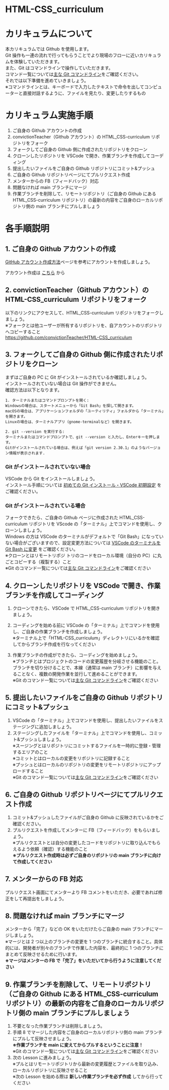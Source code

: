 # HTML-CSS_curriculum

# カリキュラムについて

本カリキュラムでは Github を使用します。<br>
Git 操作も一連の流れで行ってもらうことでより現場のフローに近いカリキュラムを体験していただきます。<br>
また、Git はコマンドラインで操作していただきます。<br>
コマンド一覧については[主な Git コマンドライン](https://convi0310.backlog.com/alias/wiki/4277991)をご確認ください。<br>
それでは以下準備を進めていきましょう。<br>
※コマンドラインとは、キーボードで入力したテキストで命令を出してコンピューターと直接対話するように、ファイルを見たり、変更したりするもの

# カリキュラム実施手順

1. ご自身の Github アカウントの作成
2. convictionTeacher（Github アカウント）の HTML_CSS-curriculum リポジトリをフォーク
3. フォークしてご自身の Github 側に作成されたリポジトリをクローン
4. クローンしたリポジトリを VSCode で開き、作業ブランチを作成してコーディング
5. 提出したいファイルをご自身の Github リポジトリにコミット&プッシュ
6. ご自身の Github リポジトリページにてプルリクエスト作成
7. メンターからの FB（フィードバック）対応
8. 問題なければ main ブランチにマージ
9. 作業ブランチを削除して、リモートリポジトリ（ご自身の Github にある HTML_CSS-curriculum リポジトリ）の最新の内容をご自身のローカルリポジトリ側の main ブランチにプルしましょう

# 各手順説明

## 1. ご自身の Github アカウントの作成

[GitHub アカウント作成方法](https://zenn.dev/keison8864/articles/069d9be35b92c2)ページを参考にアカウントを作成しましょう。

アカウント作成は [こちら](https://github.com/) から

## 2. convictionTeacher（Github アカウント）の HTML-CSS_curriculum リポジトリをフォーク

以下のリンクにアクセスして、HTML_CSS-curriculum リポジトリをフォークしましょう。<br>
※フォークとは他ユーザーが所有するリポジトリを、自アカウントのリポジトリへコピーすること<br>
https://github.com/convictionTeacher/HTML-CSS_curriculum

## 3. フォークしてご自身の Github 側に作成されたリポジトリをクローン

まずはご自身の PC に Git がインストールされているか確認しましょう。<br>
インストールされていない場合は Git 操作ができません。<br>
確認方法は以下となります。

```
1. ターミナルまたはコマンドプロンプトを開く:
Windowsの場合は、スタートメニューから「Git Bash」を探して開きます。﻿
macOSの場合は、アプリケーションフォルダの「ユーティリティ」フォルダから「ターミナル」を開きます。﻿
Linuxの場合は、ターミナルアプリ（gnome-terminalなど）を開きます。﻿

2. git --version を実行する:
ターミナルまたはコマンドプロンプトで、git --version と入力し、Enterキーを押します。﻿
Gitがインストールされている場合は、例えば「git version 2.30.1」のようなバージョン情報が表示されます.﻿
```

### Git がインストールされていない場合

VSCode から Git をインストールしましょう。<br>
インストール手順については [初めての Git インストール・VSCode 初期設定](https://webcreatorfile.com/web/git/2068/) をご確認ください。

### Git がインストールされている場合

フォークできたら、ご自身の Github ページに作成された HTML_CSS-curriculum リポジトリを VScode の「ターミナル」上でコマンドを使用し、クローンしましょう。<br>
Windows の方は VSCode のターミナルがデフォルトで「Git Bash」になっていない場合がございますので、設定変更方法については [VSCode のターミナルを Git Bash に変更](https://qiita.com/daikiozawa/items/48a9fe0e2898c7dd78ae) をご確認ください。<br>
※クローンとはリモートリポジ トリのコードをローカル環境（自分の PC）に丸ごとコピーする（複製する）こと<br>
※Git のコマンド一覧については[主な Git コマンドライン](https://convi0310.backlog.com/alias/wiki/4277991)をご確認ください

## 4. クローンしたリポジトリを VSCode で開き、作業ブランチを作成してコーディング

1. クローンできたら、VSCode で HTML_CSS-curriculum リポジトリを開きましょう。

2. コーディングを始める前に VSCode の「ターミナル」上でコマンドを使用し、ご自身の作業ブランチを作成しましょう。<br>
   ※ターミナル上で「HTML-CSS_curriculum」ディレクトリにいるかを確認してからブランチ作成を行なってください

3. 作業ブランチの作成ができたら、コーディングを始めましょう。<br>
   ※ブランチとはプロジェクトのコードの変更履歴を分岐させる機能のこと。ブランチを切り分けることで、本線（通常は main ブランチ）に影響を与えることなく、複数の開発作業を並行して進めることができます。<br>
   ※Git のコマンド一覧については[主な Git コマンドライン](https://convi0310.backlog.com/alias/wiki/4277991)をご確認ください

## 5. 提出したいファイルをご自身の Github リポジトリにコミット&プッシュ

1. VSCode の「ターミナル」上でコマンドを使用し、提出したいファイルをステージングに追加しましょう。
2. ステージングしたファイルを「ターミナル」上でコマンドを使用し、コミット&プッシュしましょう。<br>
   ※スージングとはリポジトリにコミットするファイルを一時的に登録・管理するエリアのこと<br>
   ※コミットとはローカルの変更をリポジトリに記録すること<br>
   ※プッシュとはローカルのリポジトリの変更をリモートリポジトリにアップロードすること<br>
   ※Git のコマンド一覧については[主な Git コマンドライン](https://convi0310.backlog.com/alias/wiki/4277991)をご確認ください

## 6. ご自身の Github リポジトリページにてプルリクエスト作成

1. コミット&プッシュしたファイルがご自身の Github に反映されているかをご確認ください。
2. プルリクエストを作成してメンターに FB（フィードバック）をもらいましょう。<br>
   ※プルリクエストとは自分の変更したコードをリポジトリに取り込んでもらえるよう依頼（確認）する機能のこと<br>
   **※プルリクエスト作成時は必ずご自身のリポジトリの main ブランチに向けて作成してください**

## 7. メンターからの FB 対応

プルリクエスト画面にてメンターより FB コメントをいただき、必要であれば修正をして再提出をしましょう。

## 8. 問題なければ main ブランチにマージ

メンターから「完了」などの OK をいただけたらご自身の main ブランチにマージしましょう。<br>
※マージとは 2 つ以上のブランチの変更を 1 つのブランチに統合すること。具体的には、開発者が別々のブランチで作業した内容を、最終的に 1 つのブランチにまとめて反映させるために行います。<br>
**※マージはメンターの FB で「完了」をいただいてから行うように注意してください**

## 9. 作業ブランチを削除して、リモートリポジトリ（ご自身の Github にある HTML_CSS-curriculum リポジトリ）の最新の内容をご自身のローカルリポジトリ側の main ブランチにプルしましょう

1. 不要となった作業ブランチは削除しましょう。
2. 手順 8 でマージした内容をご自身のローカルリポジトリ側の main ブランチにプルして反映させましょう。<br>
   **※作業ブランチを main に変えてからプルするということに注意！**<br>
   ※Git のコマンド一覧については[主な Git コマンドライン](https://convi0310.backlog.com/alias/wiki/4277991)をご確認ください
3. 次の Lesson に進みましょう。<br>
   ※プルとはリモートリポジトリから最新の変更履歴とファイルを取り込み、ローカルリポジトリに反映させること<br>
   ※次の Lesson を始める際は **新しい作業ブランチを必ず作成** してから行ってください

